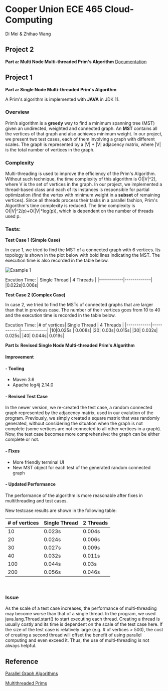 # Cooper Union ECE 465 Cloud-Computing

Di Mei & Zhihao Wang

## **Project 2**
**Part a: Multi Node Multi-threaded Prim's Algorithm**
[Documentation]()

## **Project 1**
**Part a: Single Node Multi-threaded Prim's Algorithm**

A Prim's algorithm is implemented with **JAVA** in JDK 11.

### Overview
Prim’s algorithm is a **greedy** way to find a minimum spanning tree (MST) given an undirected, weighted and connected graph.
An **MST** contains all the vertices of that graph and also achieves minimum weight. In our project, we present two test cases, each of them involving a graph with different scales. The graph is represented by a |V| * |V| adjacency matrix, where |V| is the total number of vertices in the graph. 

### Complexity
Multi-threading is used to improve the efficiency of the Prim's Algorithm. Without such technique, the time complexity of this algorithm is O(|V|^2), where V is the set of vertices in the graph. In our project, we implemented a thread-based class and each of its instances is responsible for partial optimization (find the vertex with minimum weight in a **subset** of remaining vertices). Since all threads process their tasks in a parallel fashion, Prim's Algorithm's time complexity is reduced. The time complexity is O(|V|^2/p)+O(|V|*log(p)), which is dependent on the number of threads used p.


### Tests:
**Test Case 1 (Simple Case)**

In case 1, we tried to find the MST of a connected graph with 6 vertices. Its topology is shown in the plot below with bold lines indicating the MST. The execution time is also recorded in the table below. 

![Example 1](https://github.com/wzhlifelover/Cloud-Computing/blob/main/img/example1.png)

Excution Time:
| Single Thread     | 4 Threads      | 
|------------|-------------| 
|0.022s|0.006s| 

**Test Case 2 (Complex Case)**

In case 2, we tried to find the MSTs of connected graphs that are larger than that in previous case. The number of their vertices goes from 10 to 40 and the execution time is recorded in the table below.

Excution Time:
|# of vertices| Single Thread     | 4 Threads      | 
|------------|------------|-------------| 
|10|0.025s | 0.008s|
|20| 0.03s| 0.015s| 
|30| 0.032s| 0.025s| 
|40| 0.044s| 0.019s| 
</br>

**Part b: Revised Single Node Multi-threaded Prim's Algorithm**
</br>

#### **Improvement**

#### - Tooling
- Maven 3.6 
- Apache log4j 2.14.0

#### - Revised Test Case
In the newer version, we re-created the test case, a random connected graph represented by the adjacency matrix, used in our evalution of the program. Previously, we simply created a square matrix that was randomly generated, without considering the situation when the graph is not complete (some vertices are not connected to all other vertices in a graph). Now, the test case becomes more comprehensive: the graph can be either complete or not. 

#### - Fixes
- More friendly terminal UI
- New MST object for each test of the generated random connected graph

#### - Updated Performance
The performance of the algorithm is more reasonable after fixes in multithreading and test cases. 

New testcase results are shown in the following table:

|# of vertices| Single Thread     | 2 Threads      | 
|------------|------------|-------------| 
|10|0.023s | 0.004s|
|20| 0.024s| 0.006s| 
|30| 0.027s| 0.009s| 
|40| 0.032s| 0.011s| 
|100| 0.044s| 0.03s| 
|200| 0.056s| 0.046s| 

</br>

### **Issue**
As the scale of a test case increases, the performance of multi-threading may become worse than that of a single thread. In the program, we used java.lang.Thread.start() to start executing each thread. Creating a thread is usually costly and its time is dependent on the scale of the test case here. If the size of the test case is relatively large (e.g. # of vertices > 500), the cost of creating a second thread will offset the benefit of using parallel computing and even exceed it. Thus, the use of multi-threading is not always helpful.



## Reference
[Parallel Graph Algorithms](https://www8.cs.umu.se/kurser/5DV050/VT10/handouts/F10.pdf)

[Multithreaded Prims](https://github.com/anurag-23/Multithreaded-Prims)